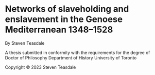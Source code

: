 # Networks of slaveholding and enslavement in the Genoese Mediterranean 1348–1528

By Steven Teasdale

A thesis submitted in conformity with the requirements for the degree of Doctor of Philosophy
Department of History
University of Toronto

Copyright © 2023 Steven Teasdale